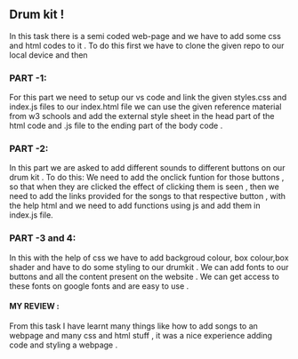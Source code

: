## Drum kit !
In this task there is a semi coded web-page and we have to add some css and html codes to it .
To do this first we have to clone the given repo to our local device and then 


### PART -1:
For this part we need to setup our vs code and link the given styles.css and index.js files to our index.html file 
 we can use the given reference material from w3 schools and add the external style sheet in the head part of the html code and .js file to the ending part of the body code .
 
### PART -2:
In this part we are asked to add different sounds to different buttons on our drum kit .
To do this:
We need to add the onclick funtion for those buttons , so that when they are clicked the effect of clicking them is seen , then we need to add the links provided for the songs to that respective button , with the help html and we need to add functions using js and add them in index.js file.

### PART -3 and 4:
In this with the help of css we have to add backgroud colour, box colour,box shader and have to do some styling to our drumkit .
We can add fonts to our buttons and all the content present on the website .
We can get access to these fonts on google fonts and are easy to use .

#### MY REVIEW :
From this task I have learnt many things like how to add songs to an webpage and many css and html stuff , it was a nice experience adding code and styling a webpage . 
